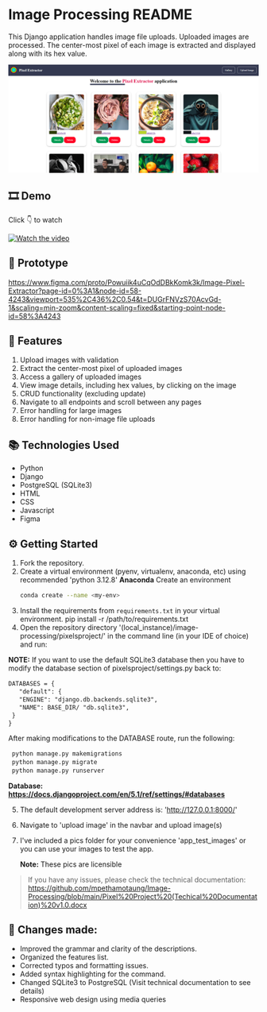 # Image Processing README

This Django application handles image file uploads. Uploaded images are processed. The center-most pixel of each image is extracted and displayed along with its hex value.

![image alt](https://github.com/mpethamotaung/Image-Processing/blob/0ae575db153d1a3a3fbdab61d73e8b071259f211/Pixel%20Extractor.png)

## 🎞️ Demo

Click 👇 to watch

[![Watch the video](https://img.youtube.com/vi/nrqR6qGgQpc/maxresdefault.jpg)](https://youtu.be/nrqR6qGgQpc)

## 🦾 Prototype
https://www.figma.com/proto/Powuiik4uCqOdDBkKomk3k/Image-Pixel-Extractor?page-id=0%3A1&node-id=58-4243&viewport=535%2C436%2C0.54&t=DUGrFNVzS70AcvGd-1&scaling=min-zoom&content-scaling=fixed&starting-point-node-id=58%3A4243

## 🔬 Features
1. Upload images with validation
2. Extract the center-most pixel of uploaded images
3. Access a gallery of uploaded images
4. View image details, including hex values, by clicking on the image
5. CRUD functionality (excluding update)
6. Navigate to all endpoints and scroll between any pages
7. Error handling for large images
8. Error handling for non-image file uploads

## 📚 Technologies Used
* Python
* Django
* PostgreSQL (SQLite3)
* HTML
* CSS
* Javascript
* Figma

## ⚙ Getting Started
1. Fork the repository.
2. Create a virtual environment (pyenv, virtualenv, anaconda, etc) using recommended 'python 3.12.8'
  **Anaconda**
   Create an environment
     ```sh
     conda create --name <my-env>

3. Install the requirements from `requirements.txt` in your virtual environment.
   pip install -r /path/to/requirements.txt
4. Open the repository directory '(local_instance)/image-processing/pixelsproject/' in the command line (in your IDE of choice) and run:
  
  **NOTE:** If you want to use the default SQLite3 database then you have to modify the database section of pixelsproject/settings.py back to:
  ```console
  DATABASES = {
     "default": {
     "ENGINE": "django.db.backends.sqlite3",
     "NAME": BASE_DIR/ "db.sqlite3",
   }
  }
  ```
  After making modifications to the DATABASE route, run the following:
  ```sh
   python manage.py makemigrations
   python manage.py migrate
   python manage.py runserver
   ```


**Database: https://docs.djangoproject.com/en/5.1/ref/settings/#databases**

5. The default development server address is:  'http://127.0.0.1:8000/'
6. Navigate to 'upload image' in the navbar and upload image(s)
7. I've included a pics folder for your convenience 'app_test_images' or you can use your images to test the app.
   
   **Note:** These pics are licensible 
   
> If you have any issues, please check the technical documentation: https://github.com/mpethamotaung/Image-Processing/blob/main/Pixel%20Project%20(Techical%20Documentation)%20v1.0.docx

## 🔎 Changes made:
- Improved the grammar and clarity of the descriptions.
- Organized the features list.
- Corrected typos and formatting issues.
- Added syntax highlighting for the command.
- Changed SQLite3 to PostgreSQL (Visit technical documentation to see details)
- Responsive web design using media queries
